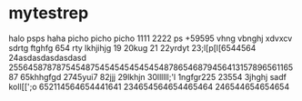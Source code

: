 # mytestrep
halo 
psps
haha
picho picho picho
1111
2222
ps
+59595
vhng
vbnghj
xdvxcv
sdrtg
ftghfg
654
rty
lkhjihjg
19
20kug
21
22yrdyt
23;l[p[l[6544564
24asdasdasdasdasd
25564587878754548754545454545454878654687945641315789656116587
65khhgfgd
2745yui7
82jjj
29lkhjn
30llllll;'l
1ngfgr225
23554
3jhghj
sadf
koll[[';o
652114564654441641
234654564654465464
246544654654654
